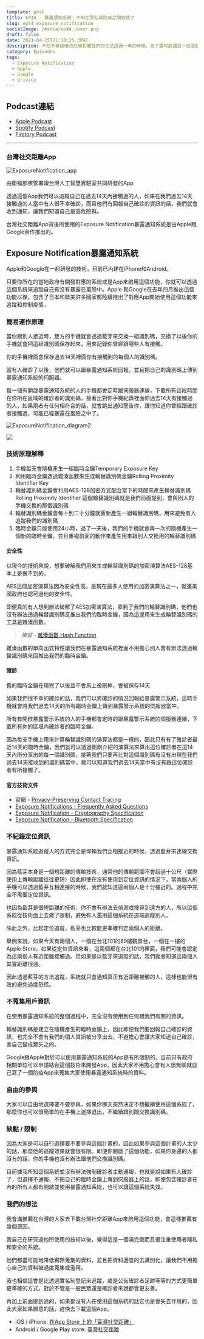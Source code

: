 ```yaml
---
template: post
title: EP44 - 暴露通知系統｜不用在隱私與防疫之間取捨了
slug: ep44_exposure_notification
socialImage: /media/ep44_cover.png
draft: false
date: 2021-04-25T21:10:25.399Z
description: 不知不覺疫情也已經影響我們的生活超過一年的時間，為了盡可能讓這一波混亂趕快終止，Apple和Google共同研發了暴露通知系統供各國公衛單位與政府使用，希望能用最好的方式兼顧隱私與防疫！
category: Episodes
tags:
  - Exposure Notification
  - Apple
  - Google
  - privacy
---
```



## Podcast連結

* [Apple Podcast](https://podcasts.apple.com/tw/podcast/%E8%B3%87%E5%AE%89%E8%A7%A3%E5%A3%93%E7%B8%AE/id1513276667#episodeGuid=cknxo26mxx45l0805tubv7mae)
* [Spotify Podcast](https://open.spotify.com/episode/4kJ8Ya9iR8PGWMwQLEzrNS?si=228a43cdc4c744c4)
* [Firstory Podcast](https://open.firstory.me/story/cknxo26mxx45l0805tubv7mae)

- - -

### 台灣社交距離App

![ExposureNotification_app](/media/exposurenotification_app.jpeg)

由衛福部疾管署跟台灣人工智慧實驗室共同研發的App

透過這個App我們可以追蹤自己在過去14天內接觸過的人，如果在我們過去14天接觸過的人當中有人很不幸確診，而且他們有回報自己確診的資訊的話，我們就會收到通知，讓我們知道自己是高危險群。

台灣社交距離App背後所使用的Exposure Notification暴露通知系統是由Apple跟Google合作推出的。

## Exposure Notification暴露通知系統

Apple和Google在一起研發的技術，目前已內建在iPhone和Android。

只要你所在的當地政府有開發對應的系統或是App來啟用這個功能，你就可以透過這個系統來追蹤自己有沒有暴露在風險中。Apple 和Google在去年四月推出這個功能以後，包含了日本和歐美許多國家都陸續推出了對應App開始使用這個功能來追蹤和控制疫情。

### 簡易運作原理

當你跟別人接近時，雙方的手機就會透過藍芽來交換一組識別碼，交換了以後你的手機就會把這組識別碼保存起來，用來記錄你曾經跟哪些人有接觸。

你的手機裡面會保存過去14天裡面你有接觸到的每個人的識別碼。

當有人確診了以後，他們就可以跟暴露通知系統回報，並且把自己的識別碼上傳到暴露通知系統的伺服器。

每一個有開啟暴露通知系統的人的手機都會定時跟伺服器連線，下載所有這段時間在你所在區域的確診者的識別碼，接著比對你手機紀錄裡面你過去14天有接觸過的人，如果兩者有任何相符合的話，就會跳出通知警告你，讓你知道你曾經跟確診者接觸過，可能已經暴露在風險之中了。

![ExposureNotification_diagram2](/media/exposurenotification_diagram1.png)

![](/media/exposurenotification_diagram2.png)

### 技術原理解釋

1. 手機每天會隨機產生一組臨時金鑰Temporary Exposure Key
2. 利用臨時金鑰透過雜湊函數來生成輪替識別碼金鑰Rolling Proximity Identifier Key
3. 輪替識別碼金鑰會利用AES-128加密方式配合當下的時間來產生輪替識別碼 Rolling Proximity Identifier
   這個輪替識別碼就是我們前面提到，會與別人的手機交換的那個識別碼
4. 輪替識別碼金鑰會每十到二十分鐘就重新產生一組輪替識別碼，用來避免有人追蹤我們的識別碼
5. 臨時金鑰只能使用24小時，過了一天後，我們的手機就會再一次的隨機產生一個新的臨時金鑰，並且重複前面的動作來產生用來跟別人交換用的輪替識別碼

#### 安全性

以現今的技術來說，想要破解我們用來生成輪替識別碼的加密演算法AES-128基本上是做不到的。

AES這個加密演算法因為安全性高，是現在最多人使用的加密演算法之一，就連美國政府也認可過他的安全性。

即便真的有人想到辦法破解了AES加密演算法，拿到了我們的輪替識別碼，他們也沒有辦法透過輪替識別碼反推出我們的臨時金鑰，因為這邊用來生成輪替識別碼的工具是雜湊函數。

> *複習 -* [雜湊函數 Hash Function](/posts/EP2-what-is-infosec#雜湊函數-hash-function)

雜湊函數的單向函式特性讓我們在暴露通知系統裡面不用擔心別人會有辦法透過輪替識別碼來回推出我們的臨時金鑰。

#### 確診

舊的臨時金鑰在用完了以後並不會馬上被刪掉，會被保存14天

如果我們很不幸的確診的話，我們可以將確診的情況回報給暴露警示系統，這時手機就會將我們過去14天的所有臨時金鑰上傳到暴露警示系統的伺服器當中。

所有有開啟暴露警示系統的人的手機都會定時的跟暴露警示系統的伺服器連線，下載所有你的區域內確診者的臨時金鑰。

因為每支手機上用來計算輪替識別碼的演算法都是一樣的，因此只有有了確診者最近14天的臨時金鑰，我們就可以透過剛剛介紹的演算法來算出這位確診者在這14天內所分享出的每一個識別碼，接著我們只要再比對這個識別碼有沒有出現在我們過去14天接收到的識別碼當中，就可以知道我們過去14天當中有沒有跟這位確診者有所接觸了。

#### 官方技術文件

* 官網 - [Privacy-Preserving Contact Tracing](https://covid19.apple.com/contacttracing)
* [Exposure Notifications - Frequently Asked Questions](https://covid19-static.cdn-apple.com/applications/covid19/current/static/contact-tracing/pdf/ExposureNotification-FAQv1.2.pdf)
* [Exposure Notification - Cryptography Specification](https://covid19-static.cdn-apple.com/applications/covid19/current/static/contact-tracing/pdf/ExposureNotification-CryptographySpecificationv1.2.pdf?)
* [Exposure Notification - Bluetooth Specification](https://covid19-static.cdn-apple.com/applications/covid19/current/static/contact-tracing/pdf/ExposureNotification-BluetoothSpecificationv1.2.pdf?1)

### 不紀錄定位資訊

暴露通知系統追蹤人的方式完全是仰賴我們互相接近的時候，透過藍芽來連線交換資訊。

因為藍芽本身是一個短距離的傳輸技術，通常他的傳輸範圍不會超過十公尺（實際使用上傳輸距離往往更短）因此即便在沒有使用到定位資訊的情況下，當兩個人的手機可以透過藍芽互相連接的時候，我們就知道這兩個人是十分接近的。過程中完全不需要定位資訊。

也因為藍芽是個短距離的技術，你不會有辦法去偵測或搜尋到遠方的人，所以這個系統從技術面上去做了限制，避免有人濫用這個系統在遠端追蹤別人。

除此之外，比起定位追蹤，藍芽也比較能更準確判定兩個人的距離。

舉例來說，如果今天有兩個人，一個在台北101的89樓觀景台，一個在一樓的Apple Store，如果從定位資訊來看，這兩個都在台北101的裡面，我們可能會認定為這兩個人有近距離接觸過。但如果是以藍芽來追蹤的話，我們就會知道這兩個人其實距離很遠。

因此透過藍芽的方法追蹤，系統就只會通知真正有近距離接觸的人，這樣也能很有效的避免過度恐慌。

### 不蒐集用戶資訊

在使用暴露通知系統的整個過程中，完全沒有使用到任何跟我們有關的資訊。

輪替識別碼是建立在隨機產生的臨時金鑰上，因此即便我們要回報自己確診的資訊，也完全不會有我們的個人資訊被分享出去，不避擔心會讓大家知道自己確診，害自己變成眾矢之的。

Google跟Apple對於可以使用暴露通知系統的App是有所限制的，目前只有政府相關單位可以申請結合這個技術來開發App，因此大家不用擔心會有人很無聊就自己寫了一個防疫App來蒐集大家使用暴露通知系統時的資料。

### 自由的參與

大家可以自由地選擇要不要參與，如果你哪天突然決定不想繼續使用這個系統了，那麼你也可以很簡單的在手機上選擇退出，不繼續跟別跟交換識別碼。

### 缺點 / 限制

因為大家是可以自行選擇要不要參與這個計畫的，因此如果參與這個計畫的人太少的話，那麼他的追蹤效果就會很有限。即便你開啟了這個功能，如果你身邊的人都沒有的話，你的手機也沒有辦法跟他們交換識別碼。

目前據我所知這個系統並沒有辦法強制確診者主動通報，也就是說如果有人確診了，但選擇不通報、不把自己的臨時金鑰上傳到伺服器上的話，即便包含確診者在內的所有人都有開啟並使用暴露通知系統，也可以讓這個系統失效。

### 我們的想法

我會滿推薦在台灣的大家去下載台灣社交距離App來啟用這個功能，會這樣推薦有幾個原因。

我自己在研究過他所使用的技術以後，覺得這是一個滿完備而且很注重使用者隱私和安全的系統。

他們都盡可能地降低實際蒐集的資料，並且把資料適度的去識別化，讓我們不用擔心自己的資料被過度蒐集或濫用。

我也相信這會是比透過實名制登記來追蹤，或是公告確診者足跡等等的方式更簡單更準確的方式，對於不管是一般民眾還是確診者來說都會更友善。

再加上前面提到過的，如果都沒有人在使用這個系統的話它也是會失去作用的，因此大家如果願意的話，趕快去下載這個App。

* iOS / iPhone: [在App Store 上的「臺灣社交距離」](https://apps.apple.com/tw/app/臺灣社交距離/id1554431836) 
* Android / Google Play store: [臺灣社交距離](https://play.google.com/store/apps/details?id=tw.gov.cdc.exposurenotifications)